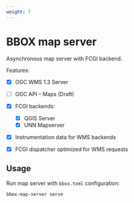 ```yaml
---
weight: 7
---
```


# BBOX map server

Asynchronous map server with FCGI backend.

Features:
- [x] OGC WMS 1.3 Server
- [ ] OGC API – Maps (Draft)
- [x] FCGI backends:
  - [x] QGIS Server
  - [x] UNN Mapserver
- [x] Instrumentation data for WMS backends
- [x] FCGI dispatcher optimized for WMS requests


## Usage

Run map server with `bbox.toml` configuration:

    bbox-map-server serve
